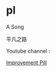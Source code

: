 # pl

A Song

 <p>平凡之路</p>
 
 Youtube channel :
<p><a href="https://www.youtube.com/channel/UCBIt1VN5j37PVM8LLSuTTlw/videos" title="Title">
Improvement Pill </a></p> 
